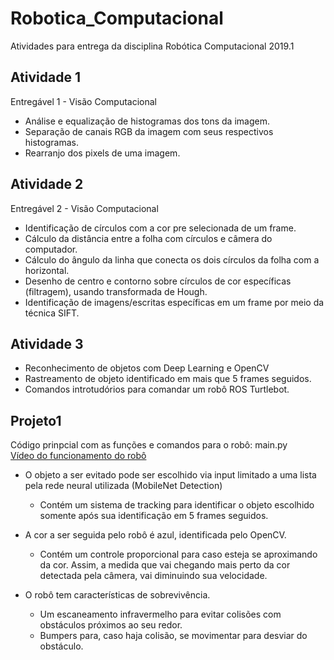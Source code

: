 # Robotica_Computacional
Atividades para entrega da disciplina Robótica Computacional 2019.1
## Atividade 1
Entregável 1 - Visão Computacional
* Análise e equalização de histogramas dos tons da imagem.
* Separação de canais RGB da imagem com seus respectivos histogramas.
* Rearranjo dos pixels de uma imagem.
## Atividade 2
Entregável 2 - Visão Computacional
* Identificação de círculos com a cor pre selecionada de um frame.
* Cálculo da distância entre a folha com círculos e câmera do computador.
* Cálculo do ângulo da linha que conecta os dois círculos da folha com a horizontal.
* Desenho de centro e contorno sobre círculos de cor específicas (filtragem), usando transformada de Hough.
* Identificação de imagens/escritas específicas em um frame por meio da técnica SIFT.
## Atividade 3
* Reconhecimento de objetos com Deep Learning e OpenCV
* Rastreamento de objeto identificado em mais que 5 frames seguidos.
* Comandos introtudórios para comandar um robô ROS Turtlebot.

## Projeto1
Código prinpcial com as funções e comandos para o robô: main.py <br />
[Vídeo do funcionamento do robô](https://youtu.be/hs9sVoCzdCU) <br />

* O objeto a ser evitado pode ser escolhido via input limitado a uma lista pela rede neural utilizada (MobileNet Detection)
  * Contém um sistema de tracking para identificar o objeto escolhido somente após sua identificação em 5 frames seguidos.

* A cor a ser seguida pelo robô é azul, identificada pelo OpenCV.
  * Contém um controle proporcional para caso esteja se aproximando da cor. Assim, a medida que vai chegando mais perto da cor detectada pela câmera, vai diminuindo sua velocidade.

* O robô tem características de sobrevivência.
  * Um escaneamento infravermelho para evitar colisões com obstáculos próximos ao seu redor.
  * Bumpers para, caso haja colisão, se movimentar para desviar do obstáculo.
